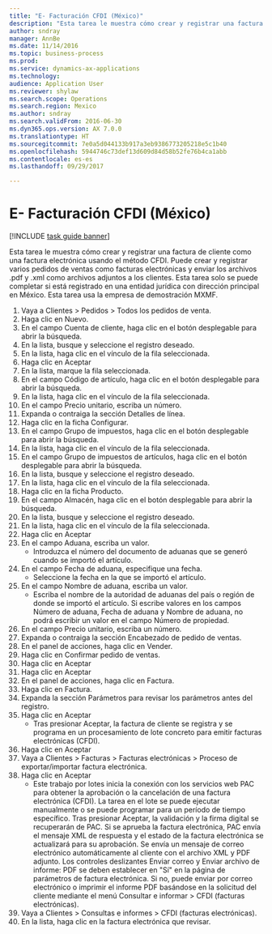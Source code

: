 ```yaml
--- 
title: "E- Facturación CFDI (México)"
description: "Esta tarea le muestra cómo crear y registrar una factura de cliente como una factura electrónica usando el método CFDI."
author: sndray
manager: AnnBe
ms.date: 11/14/2016
ms.topic: business-process
ms.prod: 
ms.service: dynamics-ax-applications
ms.technology: 
audience: Application User
ms.reviewer: shylaw
ms.search.scope: Operations
ms.search.region: Mexico
ms.author: sndray
ms.search.validFrom: 2016-06-30
ms.dyn365.ops.version: AX 7.0.0
ms.translationtype: HT
ms.sourcegitcommit: 7e0a5d044133b917a3eb9386773205218e5c1b40
ms.openlocfilehash: 5944746c73def13d609d84d58b52fe76b4ca1abb
ms.contentlocale: es-es
ms.lasthandoff: 09/29/2017

---
```

# <a name="e-invoicing-cfdi-mexico"></a>E- Facturación CFDI (México)

[!INCLUDE [task guide banner](../../includes/task-guide-banner.md)]

Esta tarea le muestra cómo crear y registrar una factura de cliente como una factura electrónica usando el método CFDI. Puede crear y registrar varios pedidos de ventas como facturas electrónicas y enviar los archivos .pdf y .xml como archivos adjuntos a los clientes. Esta tarea solo se puede completar si está registrado en una entidad jurídica con dirección principal en México. Esta tarea usa la empresa de demostración MXMF.

1. Vaya a Clientes > Pedidos > Todos los pedidos de venta.
2. Haga clic en Nuevo.
3. En el campo Cuenta de cliente, haga clic en el botón desplegable para abrir la búsqueda.
4. En la lista, busque y seleccione el registro deseado.
5. En la lista, haga clic en el vínculo de la fila seleccionada.
6. Haga clic en Aceptar
7. En la lista, marque la fila seleccionada.
8. En el campo Código de artículo, haga clic en el botón desplegable para abrir la búsqueda.
9. En la lista, haga clic en el vínculo de la fila seleccionada.
10. En el campo Precio unitario, escriba un número.
11. Expanda o contraiga la sección Detalles de línea.
12. Haga clic en la ficha Configurar.
13. En el campo Grupo de impuestos, haga clic en el botón desplegable para abrir la búsqueda.
14. En la lista, haga clic en el vínculo de la fila seleccionada.
15. En el campo Grupo de impuestos de artículos, haga clic en el botón desplegable para abrir la búsqueda.
16. En la lista, busque y seleccione el registro deseado.
17. En la lista, haga clic en el vínculo de la fila seleccionada.
18. Haga clic en la ficha Producto.
19. En el campo Almacén, haga clic en el botón desplegable para abrir la búsqueda.
20. En la lista, busque y seleccione el registro deseado.
21. En la lista, haga clic en el vínculo de la fila seleccionada.
22. Haga clic en Aceptar
23. En el campo Aduana, escriba un valor.
    * Introduzca el número del documento de aduanas que se generó cuando se importó el artículo.  
24. En el campo Fecha de aduana, especifique una fecha.
    * Seleccione la fecha en la que se importó el artículo.  
25. En el campo Nombre de aduana, escriba un valor.
    * Escriba el nombre de la autoridad de aduanas del país o región de donde se importó el artículo.  Si escribe valores en los campos Número de aduana, Fecha de aduana y Nombre de aduana, no podrá escribir un valor en el campo Número de propiedad.  
26. En el campo Precio unitario, escriba un número.
27. Expanda o contraiga la sección Encabezado de pedido de ventas.
28. En el panel de acciones, haga clic en Vender.
29. Haga clic en Confirmar pedido de ventas.
30. Haga clic en Aceptar
31. Haga clic en Aceptar
32. En el panel de acciones, haga clic en Factura.
33. Haga clic en Factura.
34. Expanda la sección Parámetros para revisar los parámetros antes del registro.
35. Haga clic en Aceptar
    * Tras presionar Aceptar, la factura de cliente se registra y se programa en un procesamiento de lote concreto para emitir facturas electrónicas (CFDI).  
36. Haga clic en Aceptar
37. Vaya a Clientes > Facturas > Facturas electrónicas > Proceso de exportar/importar factura electrónica.
38. Haga clic en Aceptar
    * Este trabajo por lotes inicia la conexión con los servicios web PAC para obtener la aprobación o la cancelación de una factura electrónica (CFDI). La tarea en el lote se puede ejecutar manualmente o se puede programar para un período de tiempo específico.      Tras presionar Aceptar, la validación y la firma digital se recuperarán de PAC. Si se aprueba la factura electrónica, PAC envía el mensaje XML de respuesta y el estado de la factura electrónica se actualizará para su aprobación. Se envía un mensaje de correo electrónico automáticamente al cliente con el archivo XML y PDF adjunto. Los controles deslizantes Enviar correo y Enviar archivo de informe: PDF se deben establecer en "Sí" en la página de parámetros de factura electrónica. Si no, puede enviar por correo electrónico o imprimir el informe PDF basándose en la solicitud del cliente mediante el menú Consultar e informar > CFDI (facturas electrónicas).  
39. Vaya a Clientes > Consultas e informes > CFDI (facturas electrónicas).
40. En la lista, haga clic en la factura electrónica que revisar.



